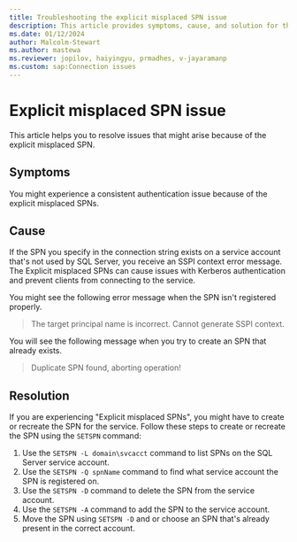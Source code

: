 ```yaml
---
title: Troubleshooting the explicit misplaced SPN issue 
description: This article provides symptoms, cause, and solution for the consistent authentication issue of explicit SPN being misplaced.  
ms.date: 01/12/2024
author: Malcolm-Stewart
ms.author: mastewa
ms.reviewer: jopilov, haiyingyu, prmadhes, v-jayaramanp
ms.custom: sap:Connection issues
---
```


# Explicit misplaced SPN issue

This article helps you to resolve issues that might arise because of the explicit misplaced SPN.

## Symptoms

You might experience a consistent authentication issue because of the explicit misplaced SPNs.

## Cause

If the SPN you specify in the connection string exists on a service account that's not used by SQL Server, you receive an SSPI context error message. The Explicit misplaced SPNs can cause issues with Kerberos authentication and prevent clients from connecting to the service.

You might see the following error message when the SPN isn't registered properly.

> The target principal name is incorrect. Cannot generate SSPI context.

You will see the following message when you try to create an SPN that already exists.

> Duplicate SPN found, aborting operation!

## Resolution

If you are experiencing "Explicit misplaced SPNs", you might have to create or recreate the SPN for the service. Follow these steps to create or recreate the SPN using the `SETSPN` command:

1. Use the `SETSPN -L domain\svcacct` command to list SPNs on the SQL Server service account.
1. Use the `SETSPN -Q spnName` command to find what service account the SPN is registered on.
1. Use the `SETSPN -D` command to delete the SPN from the service account.
1. Use the `SETSPN -A` command to add the SPN to the service account.
1. Move the SPN using `SETSPN -D` and or choose an SPN that's already present in the correct account.
